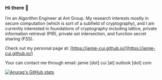 ### Hi there 👋

I’m an Algorithm Engineer at Ant Group. My research interests mostly in secure computation (which is sort of a subfield of cryptography), and I am currently interested in foundations of cryptography including lattice, private information retrieval (PIR), private set intersection, and function secret sharing (FSS).

Check out my personal page at: [https://jamie-cui.github.io/](https://jamie-cui.github.io/)

Your can contact me through email: jamie [dot] cui [at] outlook [dot] com

[![Anurag's GitHub stats](https://github-readme-stats.vercel.app/api?username=jamie-cui)](https://github.com/anuraghazra/github-readme-stats)

<!--
**Jamie-Cui/Jamie-Cui** is a ✨ _special_ ✨ repository because its `README.md` (this file) appears on your GitHub profile.

Here are some ideas to get you started:

- 🔭 I’m currently working on secure computation techniques (mostly crypto-related!), e.g. MPC, LHE, and I'm also interested in Lattice!
- 🌱 I’m currently learning ...
- 👯 I’m looking to collaborate on ...
- 🤔 I’m looking for help with ...
- 💬 Ask me about ...
- 📫 How to reach me: ...
- 😄 Pronouns: ...
- ⚡ Fun fact: ...
-->
